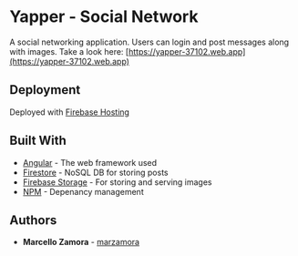 # Yapper - Social Network

A social networking application. Users can login and post messages along with images. Take a look here: [https://yapper-37102.web.app](https://yapper-37102.web.app)

## Deployment

Deployed with [Firebase Hosting](https://firebase.google.com/docs/hosting)

## Built With

* [Angular](https://angular.io/docs) - The web framework used
* [Firestore](https://firebase.google.com/docs/firestore) - NoSQL DB for storing posts
* [Firebase Storage](https://firebase.google.com/docs/storage) - For storing and serving images
* [NPM](npmjs.com) - Depenancy management
 

## Authors

* **Marcello Zamora** - [marzamora](https://github.com/marzamora)
